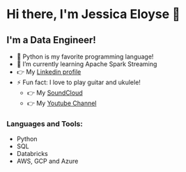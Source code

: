 # Hi there, I'm Jessica Eloyse 👋 

## I'm a Data Engineer!

- 🥰 Python is my favorite programming language!
- 🌱 I’m currently learning Apache Spark Streaming
- 👉 My [Linkedin profile](https://www.linkedin.com/in/jessica-eloyse/)
- ⚡ Fun fact: I love to play guitar and ukulele! 
  - 👉 My [SoundCloud](https://soundcloud.com/jessica-eloyse)
  - 👉 My [Youtube Channel](https://www.youtube.com/JessicaEloyseAS)

### Languages and Tools:
- Python
- SQL
- Databricks
- AWS, GCP and Azure
